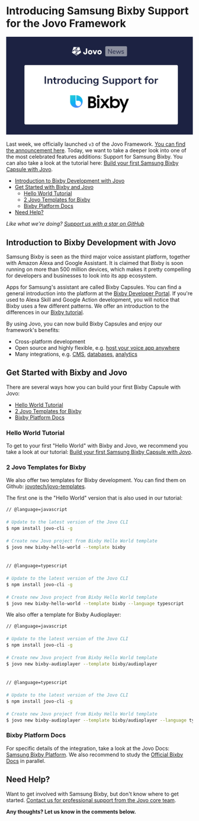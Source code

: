 # Introducing Samsung Bixby Support for the Jovo Framework

![Samsung Bixby Support for Jovo](./img/jovo-bixby-support.jpg "Jovo News: Introducing Support for Samsung Bixby")

Last week, we officially launched `v3` of the Jovo Framework. [You can find the announcement here](https://context-first.com/introducing-jovo-v3-the-voice-layer-bf369db4808e). Today, we want to take a deeper look into one of the most celebrated features additions: Support for Samsung Bixby. You can also take a look at the tutorial here: [Build your first Samsung Bixby Capsule with Jovo](https://www.jovo.tech/tutorials/samsung-bixby-hello-world).

* [Introduction to Bixby Development with Jovo](#introduction-to-bixby-development-with-jovo)
* [Get Started with Bixby and Jovo](#get-started-with-bixby-and-jovo)
   * [Hello World Tutorial](#hello-world-tutorial)
   * [2 Jovo Templates for Bixby](#2-jovo-templates-for-bixby)
   * [Bixby Platform Docs](#bixby-platform-docs)
* [Need Help?](#need-help)


*Like what we're doing? [Support us with a star on GitHub](https://github.com/jovotech/jovo-framework/)* 


## Introduction to Bixby Development with Jovo

Samsung Bixby is seen as the third major voice assistant platform, together with Amazon Alexa and Google Assistant. It is claimed that Bixby is soon running on more than 500 million devices, which makes it pretty compelling for developers and businesses to look into its app ecosystem.

Apps for Samsung's assistant are called Bixby Capsules. You can find a general introduction into the platform at the [Bixby Developer Portal](https://bixbydevelopers.com/). If you're used to Alexa Skill and Google Action development, you will notice that Bixby uses a few different patterns. We offer an introduction to the differences in our [Bixby tutorial](https://www.jovo.tech/tutorials/samsung-bixby-hello-world).

By using Jovo, you can now build Bixby Capsules and enjoy our framework's benefits:
* Cross-platform development
* Open source and highly flexible, e.g. [host your voice app anywhere](https://www.jovo.tech/docs/hosting)
* Many integrations, e.g. [CMS](https://www.jovo.tech/docs/cms), [databases](https://www.jovo.tech/docs/databases), [analytics](https://www.jovo.tech/docs/analytics)



## Get Started with Bixby and Jovo

There are several ways how you can build your first Bixby Capsule with Jovo:

* [Hello World Tutorial](#hello-world-tutorial)
* [2 Jovo Templates for Bixby](#2-jovo-templates-for-bixby)
* [Bixby Platform Docs](#bixby-platform-docs)


### Hello World Tutorial

To get to your first "Hello World" with Bixby and Jovo, we recommend you take a look at our tutorial: [Build your first Samsung Bixby Capsule with Jovo](https://www.jovo.tech/tutorials/samsung-bixby-hello-world).


### 2 Jovo Templates for Bixby

We also offer two templates for Bixby development. You can find them on Github: [jovotech/jovo-templates](https://github.com/jovotech/jovo-templates/tree/master/bixby).

The first one is the "Hello World" version that is also used in our tutorial:

```sh
// @language=javascript

# Update to the latest version of the Jovo CLI
$ npm install jovo-cli -g

# Create new Jovo project from Bixby Hello World template
$ jovo new bixby-hello-world --template bixby


// @language=typescript

# Update to the latest version of the Jovo CLI
$ npm install jovo-cli -g

# Create new Jovo project from Bixby Hello World template
$ jovo new bixby-hello-world --template bixby --language typescript
```

We also offer a template for Bixby Audioplayer:

```sh
// @language=javascript

# Update to the latest version of the Jovo CLI
$ npm install jovo-cli -g

# Create new Jovo project from Bixby Hello World template
$ jovo new bixby-audioplayer --template bixby/audioplayer


// @language=typescript

# Update to the latest version of the Jovo CLI
$ npm install jovo-cli -g

# Create new Jovo project from Bixby Hello World template
$ jovo new bixby-audioplayer --template bixby/audioplayer --language typescript
```



### Bixby Platform Docs

For specific details of the integration, take a look at the Jovo Docs: [Samsung Bixby Platform](https://www.jovo.tech/docs/samsung-bixby). We also recommend to study the [Official Bixby Docs](https://bixbydevelopers.com/dev/docs/dev-guide) in parallel.


## Need Help?

Want to get involved with Samsung Bixby, but don't know where to get started. [Contact us for professional support from the Jovo core team](https://www.jovo.tech/services/support-training).


**Any thoughts? Let us know in the comments below.**


<!--[metadata]: { "description": "Learn more about the Samsung Bixby integration for the Jovo Framework.", "author": "jan-koenig", "tags": "Releases", "og-image": "https://www.jovo.tech/img/news/2020-03-05-samsung-bixby-jovo/jovo-bixby-support.jpg" }-->
